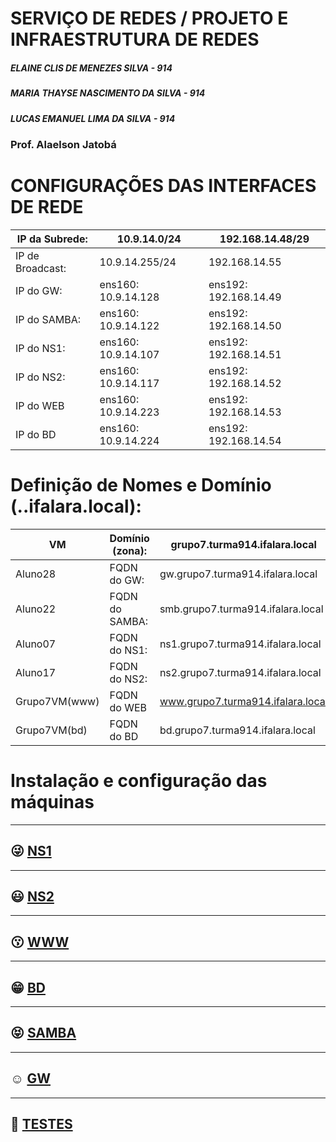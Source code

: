 # SERVIÇO DE REDES / PROJETO E INFRAESTRUTURA DE REDES

##### ELAINE CLIS DE MENEZES SILVA - 914
##### MARIA THAYSE NASCIMENTO DA SILVA - 914
##### LUCAS EMANUEL LIMA DA SILVA - 914

### Prof. Alaelson Jatobá

# CONFIGURAÇÕES DAS INTERFACES DE REDE

| IP da Subrede:  |  10.9.14.0/24  | 192.168.14.48/29  | 
| ------------------- | ------------------- | ------------------- |
|IP de Broadcast: |  10.9.14.255/24 | 192.168.14.55 | 
|IP do GW:| ens160: 10.9.14.128 | ens192: 192.168.14.49| 
|IP do SAMBA:| ens160: 10.9.14.122 | ens192: 192.168.14.50| 
|IP do NS1: | ens160: 10.9.14.107 | ens192: 192.168.14.51| 
|IP do NS2:| ens160: 10.9.14.117| ens192: 192.168.14.52| 
|IP do WEB | ens160: 10.9.14.223 | ens192: 192.168.14.53|
|IP do BD| ens160: 10.9.14.224 | ens192: 192.168.14.54|


# Definição de Nomes e Domínio (<grupo>.<turma>.ifalara.local):
	
| VM  |  Domínio (zona): | grupo7.turma914.ifalara.local  | 
| ------------------- | ------------------- | ------------------- |
|Aluno28 |  FQDN do GW: | gw.grupo7.turma914.ifalara.local | 
|Aluno22| FQDN do SAMBA: | smb.grupo7.turma914.ifalara.local| 
|Aluno07| FQDN do NS1:| ns1.grupo7.turma914.ifalara.local| 
|Aluno17 | FQDN do NS2: | ns2.grupo7.turma914.ifalara.local| 
|Grupo7VM(www)| FQDN do WEB| www.grupo7.turma914.ifalara.local| 
|Grupo7VM(bd) | FQDN do BD | bd.grupo7.turma914.ifalara.local|	
	



	
# Instalação e configuração das máquinas

	
---

## :stuck_out_tongue_winking_eye: [NS1](https://github.com/NanyDesu/Trabalho_final_Sred/tree/main/NS1)	
	
---


## :smiley: [NS2](https://github.com/NanyDesu/Trabalho_final_Sred/tree/main/NS2)	


---

	
## :kissing: [WWW](https://github.com/NanyDesu/Trabalho_final_Sred/tree/main/WWW)	
	
	
---

## :grin: [BD](https://github.com/NanyDesu/Trabalho_final_Sred/tree/main/BD)
	
---

## :stuck_out_tongue_closed_eyes: [SAMBA](https://github.com/NanyDesu/Trabalho_final_Sred/tree/main/SAMBA)	

	
---
	
	
## :relaxed: [GW](https://github.com/NanyDesu/Trabalho_final_Sred/tree/main/GW)
	
	
---

	
## :grimacing: [TESTES](https://github.com/NanyDesu/Trabalho_final_Sred/tree/main/images/teste)
	
	
